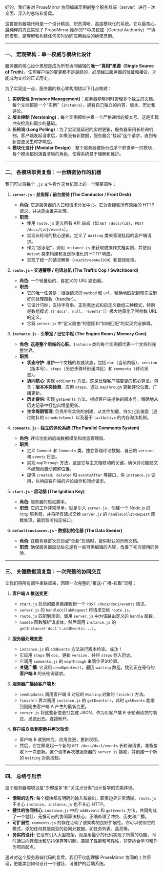 好的，我们来对 ProseMirror 协同编辑示例的整个服务器端（server）进行一次全面、深入的总结和复盘。

这套服务器端代码是一个设计精良、职责清晰、高度模块化的系统。它以最核心、最纯粹的方式实现了 ProseMirror 推荐的**中央权威（Central Authority）**协同模型，是理解和构建任何实时协同应用后端的绝佳范例。

---

### 一、 宏观架构：单一权威与模块化设计

服务器的核心设计思想是成为所有协同编辑的**唯一“真相”来源（Single Source of Truth）**。任何客户端的变更都不是最终的，必须经过服务器的验证和接受，才能成为文档的正式历史。

为了实现这一点，服务器的核心架构围绕以下几点构建：

1.  **实例管理 (Instance Management)**：服务器能够同时管理多个独立的文档。每个文档都是一个“实例”（`Instance`），拥有自己独立的内容、版本、历史和评论。
2.  **版本控制 (Versioning)**：每个实例都维护着一个严格递增的版本号。这是实现冲突检测和同步的基础。
3.  **长轮询 (Long Polling)**：为了实现低延迟的实时更新，服务器采用长轮询机制。客户端发起请求后，如果没有新数据，服务器会“挂起”这个请求，直到有新变更发生时才响应。
4.  **模块化设计 (Modular Design)**：整个服务器被拆分成多个职责单一的模块，每个模块都扮演着清晰的角色，使得系统易于理解和维护。

---

### 二、 各模块职责复盘：一台精密协作的机器

我们可以将每个 `.js` 文件看作这台机器上的一个精密部件：

1.  **`server.js` - 总指挥 / 前台接待 (The Conductor / Front Desk)**

    - **角色**: 它是服务器的入口和请求分发中心。它负责接收所有原始的 HTTP 请求，并决定由谁来处理。
    - **职责**:
      - 使用 `route.js` 定义所有 API 端点（如 `GET /docs/{id}`，`POST /docs/{id}/events`）。
      - 实现长轮询的核心逻辑，定义了 `Waiting` 类来管理挂起的客户端请求。
      - 作为“胶水层”，调用 `instance.js` 来获取或操作文档实例，并使用 `Output` 类来构建和发送标准化的 HTTP 响应。
      - 实现了统一的请求解析（`readStreamAsJSON`）和错误处理。

2.  **`route.js` - 交通警察 / 电话总机 (The Traffic Cop / Switchboard)**

    - **角色**: 一个轻量级的、自定义的 URL 路由器。
    - **职责**:
      - 它的唯一任务是：根据请求的 `method` 和 `url`，精确地匹配到预先注册好的处理函数（handler）。
      - 它设计巧妙，支持字符串、正则表达式和自定义数组三种模式，特别是数组模式（`['docs', null, 'events']`）极大地简化了带参数 URL 的定义。
      - 它将 `server.js` 中“定义路由”的意图和“如何匹配”的实现完全解耦。

3.  **`instance.js` - 引擎室 / 记忆中枢 (The Engine Room / Memory Core)**

    - **角色**: **这是整个后端的心脏**。`Instance` 类的每个实例都代表一个文档的完整世界。
    - **职责**:
      - **状态守护**: 维护一个文档的权威状态，包括 `doc`（当前内容）、`version`（版本号）、`steps`（历史步骤环形缓冲区）和 `comments`（评论状态）。
      - **协同核心**: 实现 `addEvents` 方法，这是处理客户端变更的核心算法，包含：**版本冲突检测**、应用 `steps`、通过 `mapThrough` 更新评论位置、广播更新。
      - **历史提供**: 实现 `getEvents` 方法，根据客户端提供的版本号，精确地从历史记录中打包出增量更新。
      - **生命周期管理**: 负责所有实例的创建、从文件加载、持久化到磁盘（通过防抖的 `scheduleSave`）以及基于 `lastActive` 的内存淘汰机制。

4.  **`comments.js` - 独立的评论系统 (The Parallel Comments System)**

    - **角色**: 评论功能的后端数据模型和状态管理器。
    - **职责**:
      - 定义 `Comment` 和 `Comments` 类，独立管理评论数据、自己的 `version` 和 `events` 日志。
      - 实现 `mapThrough` 方法，这是它与主文档联动的关键，确保评论能随文本编辑而自动调整位置。
      - 提供 `created`、`deleted` 和 `eventsAfter` 等接口，供 `instance.js` 调用，以响应客户端的评论操作和同步请求。

5.  **`start.js` - 启动器 (The Ignition Key)**

    - **角色**: 服务器的启动脚本。
    - **职责**: 它的工作非常简单，就是引入 `server.js`，创建一个 Node.js 的 `http` 服务器，并将所有请求交给 `server.js` 的 `handleCollabRequest` 函数处理，最后监听指定端口。

6.  **`defaultinstances.js` - 数据初始化器 (The Data Seeder)**
    - **角色**: 在服务器首次启动或“全新”启动时，提供默认的示例文档。
    - **职责**: 确保服务器启动后总是有一些可供编辑的内容，改善了初次使用的体验。

---

### 三、 关键数据流复盘：一次完整的协同交互

让我们将所有部件串联起来，回顾一次完整的“推送-广播-拉取”流程：

1.  **客户端 A 推送变更**:

    - `start.js` 启动的服务器接收到一个 `POST /docs/doc1/events` 请求。
    - `server.js` 的 `handleCollabRequest` 将请求交给 `route.js`。
    - `route.js` 匹配到规则，调用 `server.js` 中为该路由定义的 `handle` 函数。
    - `handle` 函数解析请求体，然后调用 `instance.js` 的 `getInstance('doc1').addEvents(...)`。

2.  **服务器处理变更**:

    - `instance.js` 的 `addEvents` 方法进行版本检查。成功！
    - 它应用 `steps` 到 `doc`，更新 `version`，并将 `steps` 存入历史。
    - 它调用 `comments.js` 的 `mapThrough` 来同步评论位置。
    - **关键广播**: 它调用 `sendUpdates()`，遍历 `waiting` 数组，找到正在等待的**客户端 B** 的长轮询请求。

3.  **服务器广播给客户端 B**:

    - `sendUpdates` 调用客户端 B 对应的 `Waiting` 对象的 `finish()` 方法。
    - `finish()` 再次调用 `instance.js` 的 `getEvents()`，此时 `getEvents` 能拿到刚刚由客户端 A 产生的最新变更。
    - `server.js` 将这些新变更打包成 JSON，作为对客户端 B 长轮询请求的响应，发送出去。连接断开。

4.  **客户端 B 收到更新并再次轮询**:
    - 客户端 B 收到响应，应用变更，更新视图。
    - 然后，它立即发起一个新的 `GET /docs/doc1/events` 长轮询请求，准备接收下一次更新。这个请求再次被服务器的 `server.js` 接收，并创建一个新的 `Waiting` 对象挂起。

---

### 四、 总结与启示

这个服务器端项目是“少即是多”和“关注点分离”设计哲学的完美体现。

- **清晰的边界**: 每个模块都有明确的输入和输出，职责边界非常清晰。`route.js` 不关心 `instance`，`instance.js` 也不关心 HTTP。
- **健壮的协同核心**: `instance.js` 中的 `addEvents` 和 `getEvents` 方法，共同构成了一个健壮、无懈可击的协同算法核心，正确处理了冲突、历史和广播。
- **可扩展性**: `comments.js` 的存在证明了该架构的良好扩展性。你可以仿照它的模式，添加任何其他类型的协同元数据，如任务列表、高亮等。
- **务实的设计**: 它没有引入大型框架，而是用最少的代码实现了所需的功能，同时通过内存淘汰和防抖保存等机制，兼顾了性能和可靠性，非常适合学习和作为项目起点。

通过对这个服务器端代码的复盘，我们不仅能理解 ProseMirror 协同的工作原理，更能学到如何设计一个健壮、可维护的后端系统。
